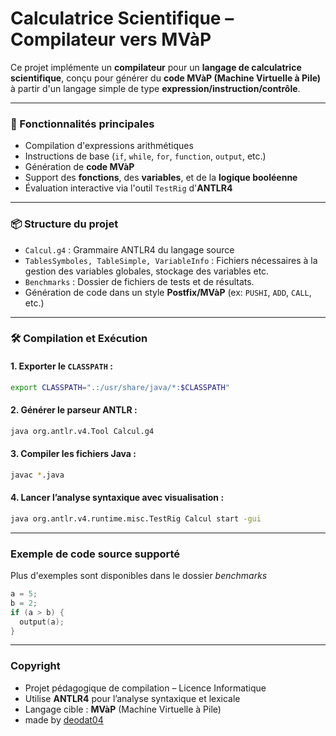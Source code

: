
# Calculatrice Scientifique – Compilateur vers MVàP

Ce projet implémente un **compilateur** pour un **langage de calculatrice scientifique**, conçu pour générer du **code MVàP (Machine Virtuelle à Pile)** à partir d'un langage simple de type **expression/instruction/contrôle**.

---

### 🚀 Fonctionnalités principales

- Compilation d'expressions arithmétiques
- Instructions de base (`if`, `while`, `for`, `function`, `output`, etc.)
- Génération de **code MVàP**
- Support des **fonctions**, des **variables**, et de la **logique booléenne**
- Évaluation interactive via l'outil `TestRig` d'**ANTLR4**

---

### 📦 Structure du projet

- `Calcul.g4` : Grammaire ANTLR4 du langage source
- `TablesSymboles, TableSimple, VariableInfo` : Fichiers nécessaires à la gestion des variables globales, stockage des variables etc.
- `Benchmarks` : Dossier de fichiers de tests et de résultats.
- Génération de code dans un style **Postfix/MVàP** (ex: `PUSHI`, `ADD`, `CALL`, etc.)

---

### 🛠️ Compilation et Exécution

#### 1. Exporter le `CLASSPATH` :
```bash
export CLASSPATH=".:/usr/share/java/*:$CLASSPATH"
```

#### 2. Générer le parseur ANTLR :
```bash
java org.antlr.v4.Tool Calcul.g4
```

#### 3. Compiler les fichiers Java :
```bash
javac *.java
```

#### 4. Lancer l’analyse syntaxique avec visualisation :
```bash
java org.antlr.v4.runtime.misc.TestRig Calcul start -gui
```
---


###  Exemple de code source supporté
Plus d'exemples sont disponibles dans le dossier *benchmarks*
```c
a = 5;
b = 2;
if (a > b) {
  output(a);
}
```

---

### Copyright

- Projet pédagogique de compilation – Licence Informatique
- Utilise **ANTLR4** pour l’analyse syntaxique et lexicale 
- Langage cible : **MVàP** (Machine Virtuelle à Pile)
- made by [deodat04](https://github.com/deodat04)
